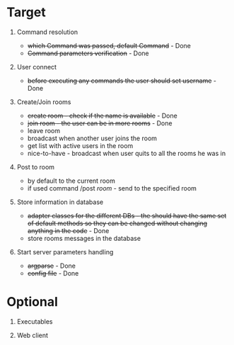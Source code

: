 # Target

1. Command resolution
    - ~~which Command was passed, default Command~~ - Done
    - ~~Command parameters verification~~ - Done

1. User connect
    - ~~before executing any commands the user should set username~~ - Done

1.  Create/Join rooms
    - ~~create room - check if the name is available~~ - Done
    - ~~join room - the user can be in more rooms~~ - Done
    - leave room
    - broadcast when another user joins the room
    - get list with active users in the room
    - nice-to-have - broadcast when user quits to all the rooms he was in

1. Post to room
    - by default to the current room
    - if used command /post _room_ - send to the specified room

1. Store information in database
    - ~~adapter classes for the different DBs - the should have the same set of default methods so they can be changed without changing anything in the code~~ - Done
    - store rooms messages in the database

1. Start server parameters handling
    - ~~argparse~~ - Done
    - ~~config file~~ - Done

# Optional

1. Executables

2. Web client
